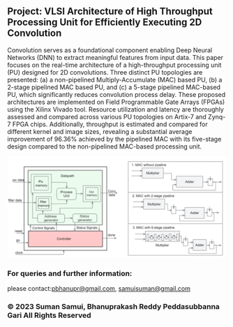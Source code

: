 
## Project: VLSI Architecture of High Throughput Processing Unit for Efficiently Executing 2D Convolution 

Convolution serves as a foundational component enabling Deep Neural Networks (DNN) to extract meaningful features from input data. This paper focuses on the real-time architecture of a high-throughput processing unit (PU) designed for 2D convolutions. Three distinct PU topologies are presented: (a) a non-pipelined Multiply-Accumulate (MAC) based PU, (b) a 2-stage pipelined MAC based PU, and (c) a 5-stage pipelined MAC-based PU, which significantly reduces convolution process delay. These proposed architectures are implemented on Field Programmable Gate Arrays (FPGAs) using the Xilinx Vivado tool. Resource utilization and latency are thoroughly assessed and compared across various PU topologies on Artix-7 and Zynq-7 FPGA chips. Additionally, throughput is estimated and compared for different kernel and image sizes, revealing a substantial average improvement of 96.36\% achieved by the pipelined MAC with its five-stage design compared to the non-pipelined MAC-based processing unit. 


<img src="/images/image_vlsi.png" width="800" />



### For queries and further information:

please contact:pbhanupr@gmail.com, samuisuman@gmail.com
 
### © 2023 Suman Samui, Bhanuprakash Reddy Peddasubbanna Gari  All Rights Reserved 